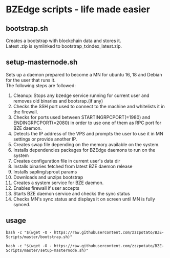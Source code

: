 # BZEdge scripts - life made easier

## bootstrap.sh
Creates a bootstrap with blockchain data and stores it.\
Latest .zip is symlinked to bootstrap_txindex_latest.zip.

## setup-masternode.sh
Sets up a daemon prepared to become a MN for ubuntu 16, 18 and Debian for the user that runs it.\
The following steps are followed: 
1. Cleanup: Stops any bzedge service running for current user and removes old binaries and bootsrap.(if any)
2. Checks the SSH port used to connect to the machine and whitelists it in the firewall.
3. Checks for ports used between STARTINGRPCPORT(=1980) and ENDINGRPCPORT(=2080) in order to use one of them as RPC port for BZE daemon.
4. Detects the IP address of the VPS and prompts the user to use it in MN settings or provide another IP.
5. Creates swap file depending on the memory available on the system.
6. Installs dependencies packages for BZEdge daemons to run on the system
7. Creates configuration file in current user's data dir
8. Installs binaries fetched from latest BZE daemon release
9. Installs sapling/sprout params
10. Downloads and unzips bootstrap
11. Creates a system service for BZE daemon. 
12. Enables firewall if user accepts
13. Starts BZE daemon service and checks the sync status
14. Checks MN's sync status and displays it on screen until MN is fully synced.

## usage

`bash -c "$(wget -O - https://raw.githubusercontent.com/zzzpotato/BZE-Scripts/master/bootstrap.sh)"`

`bash -c "$(wget -O - https://raw.githubusercontent.com/zzzpotato/BZE-Scripts/master/setup-masternode.sh)"`
